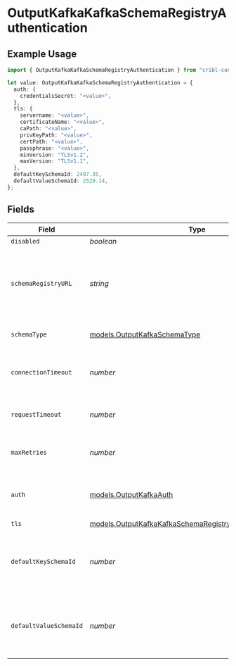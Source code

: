# OutputKafkaKafkaSchemaRegistryAuthentication

## Example Usage

```typescript
import { OutputKafkaKafkaSchemaRegistryAuthentication } from "cribl-control-plane/models";

let value: OutputKafkaKafkaSchemaRegistryAuthentication = {
  auth: {
    credentialsSecret: "<value>",
  },
  tls: {
    servername: "<value>",
    certificateName: "<value>",
    caPath: "<value>",
    privKeyPath: "<value>",
    certPath: "<value>",
    passphrase: "<value>",
    minVersion: "TLSv1.2",
    maxVersion: "TLSv1.1",
  },
  defaultKeySchemaId: 2497.35,
  defaultValueSchemaId: 2529.14,
};
```

## Fields

| Field                                                                                                                             | Type                                                                                                                              | Required                                                                                                                          | Description                                                                                                                       |
| --------------------------------------------------------------------------------------------------------------------------------- | --------------------------------------------------------------------------------------------------------------------------------- | --------------------------------------------------------------------------------------------------------------------------------- | --------------------------------------------------------------------------------------------------------------------------------- |
| `disabled`                                                                                                                        | *boolean*                                                                                                                         | :heavy_minus_sign:                                                                                                                | N/A                                                                                                                               |
| `schemaRegistryURL`                                                                                                               | *string*                                                                                                                          | :heavy_minus_sign:                                                                                                                | URL for accessing the Confluent Schema Registry. Example: http://localhost:8081. To connect over TLS, use https instead of http.  |
| `schemaType`                                                                                                                      | [models.OutputKafkaSchemaType](../models/outputkafkaschematype.md)                                                                | :heavy_minus_sign:                                                                                                                | The schema format used to encode and decode event data                                                                            |
| `connectionTimeout`                                                                                                               | *number*                                                                                                                          | :heavy_minus_sign:                                                                                                                | Maximum time to wait for a Schema Registry connection to complete successfully                                                    |
| `requestTimeout`                                                                                                                  | *number*                                                                                                                          | :heavy_minus_sign:                                                                                                                | Maximum time to wait for the Schema Registry to respond to a request                                                              |
| `maxRetries`                                                                                                                      | *number*                                                                                                                          | :heavy_minus_sign:                                                                                                                | Maximum number of times to try fetching schemas from the Schema Registry                                                          |
| `auth`                                                                                                                            | [models.OutputKafkaAuth](../models/outputkafkaauth.md)                                                                            | :heavy_minus_sign:                                                                                                                | Credentials to use when authenticating with the schema registry using basic HTTP authentication                                   |
| `tls`                                                                                                                             | [models.OutputKafkaKafkaSchemaRegistryTLSSettingsClientSide](../models/outputkafkakafkaschemaregistrytlssettingsclientside.md)    | :heavy_minus_sign:                                                                                                                | N/A                                                                                                                               |
| `defaultKeySchemaId`                                                                                                              | *number*                                                                                                                          | :heavy_minus_sign:                                                                                                                | Used when __keySchemaIdOut is not present, to transform key values, leave blank if key transformation is not required by default. |
| `defaultValueSchemaId`                                                                                                            | *number*                                                                                                                          | :heavy_minus_sign:                                                                                                                | Used when __valueSchemaIdOut is not present, to transform _raw, leave blank if value transformation is not required by default.   |